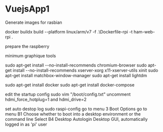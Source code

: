 # VuejsApp1


Generate images for rasbian

docker buildx build --platform linux/arm/v7 -f .\Dockerfile-rpi -t ham-web-rpi .

prepare the raspberry


minimum graphique tools

sudo apt-get install --no-install-recommends chromium-browser
sudo apt-get install --no-install-recommends xserver-xorg x11-xserver-utils xinit
sudo apt-get install matchbox-window-manager
sudo apt-get install lightdm

sudo apt-get install docker
sudo apt-get install docker-compose


edit the startup config
sudo vim "/boot/config.txt"
uncomment hdmi_force_hotplug=1 and hdmi_drive=2

set auto destop log 
sudo raspi-config
go to menu 3 Boot Options
go to menu B1 Choose whether to boot into a desktop environment or the command line 
Select B4 Desktop Autologin Desktop GUI, automatically logged in as 'pi' user 
